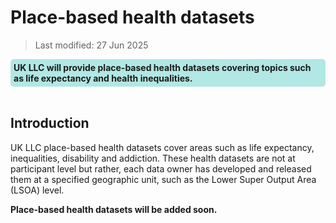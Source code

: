 # Place-based health datasets

> Last modified: 27 Jun 2025

<div style="background-color: rgba(0, 178, 169, 0.3); padding: 5px; border-radius: 5px;"><strong>UK LLC will provide place-based health datasets covering topics such as life expectancy and health inequalities.</strong></div>  
<br>

## Introduction 

UK LLC place-based health datasets cover areas such as life expectancy, inequalities, disability and addiction. These health datasets are not at participant level but rather, each data owner has developed and released them at a specified geographic unit, such as the Lower Super Output Area (LSOA) level. 


**Place-based health datasets will be added soon.**
